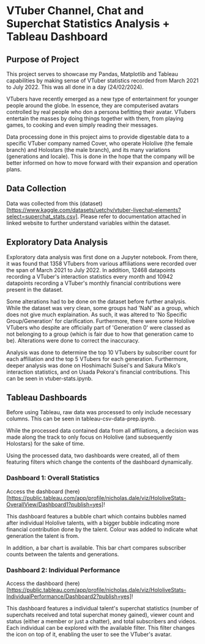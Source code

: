 # VTuber Channel, Chat and Superchat Statistics Analysis + Tableau Dashboard

## Purpose of Project
This project serves to showcase my Pandas, Matplotlib and Tableau capabilities by making sense
of VTuber statistics recorded from March 2021 to July 2022. This was all done in a day (24/02/2024).

VTubers have recently emerged as a new type of entertainment for younger people around the
globe. In essence, they are computerised avatars controlled by real people who don a persona
befitting their avatar. VTubers entertain the masses by doing things together with them, from
playing games, to cooking and even simply reading their messages.

Data processing done in this project aims to provide digestable data to a specific VTuber company named
Cover, who operate Hololive (the female branch) and Holostars (the male branch), and its many
variations (generations and locale). This is done in the hope that the company will be better
informed on how to move forward with their expansion and operation plans.

## Data Collection
Data was collected from this (dataset)[https://www.kaggle.com/datasets/uetchy/vtuber-livechat-elements?select=superchat_stats.csv]. Please refer to documentation attached in linked website to further understand variables within the dataset.

## Exploratory Data Analysis
Exploratory data analysis was first done on a Jupyter notebook. From there, it was found that 1358 VTubers from various affiliations were recorded over the span of March 2021 to July 2022.
In addition, 12468 datapoints recording a VTuber's interaction statistics every month and 10942 datapoints recording a VTuber's monthly financial contributions were present in the dataset.

Some alterations had to be done on the dataset before further analysis. While the dataset was very clean, some groups had 'NaN' as a group, which does not give much explaination. As such,
it was altered to 'No Specific Group/Generation' for clarification. Furthermore, there were some Hololive VTubers who despite are officially part of 'Generation 0' were classed as not
belonging to a group (which is fair due to how that generation came to be). Alterations were done to correct the inaccuracy.

Analysis was done to determine the top 10 VTubers by subscriber count for each affiliation and the top 5 VTubers for each generation. Furthermore, deeper analysis was done on Hoshimachi Suisei's and
Sakura Miko's interaction statistics, and on Usada Pekora's financial contributions. This can be seen in vtuber-stats.ipynb.

## Tableau Dashboards
Before using Tableau, raw data was processed to only include necessary columns. This can be seen in tableau-csv-data-prep.ipynb.

While the processed data contained data from all affiliations, a decision was made along the track to only focus on Hololive (and subsequently Holostars) for the sake of time.

Using the processed data, two dashboards were created, all of them featuring filters which change the contents of the dashboard dynamically.

### Dashboard 1: Overall Statistics

Access the dashboard (here)[https://public.tableau.com/app/profile/nicholas.dale/viz/HololiveStats-OverallView/Dashboard1?publish=yes]!

This dashboard features a bubble chart which contains bubbles named after individual Hololive talents, with a bigger bubble indicating more financial contribution done by the talent. Colour was added to indicate
what generation the talent is from.

In addition, a bar chart is available. This bar chart compares subscriber counts between the talents and generations.

### Dashboard 2: Individual Performance

Access the dashboard (here)[https://public.tableau.com/app/profile/nicholas.dale/viz/HololiveStats-IndividualPerformance/Dashboard2?publish=yes]!

This dashboard features a individual talent's superchat statistics (number of superchats received and total superchat money gained), viewer count and status (either a member or just a chatter), and total subscribers
and videos. Each individual can be explored with the available filter. This filter changes the icon on top of it, enabling the user to see the VTuber's avatar.